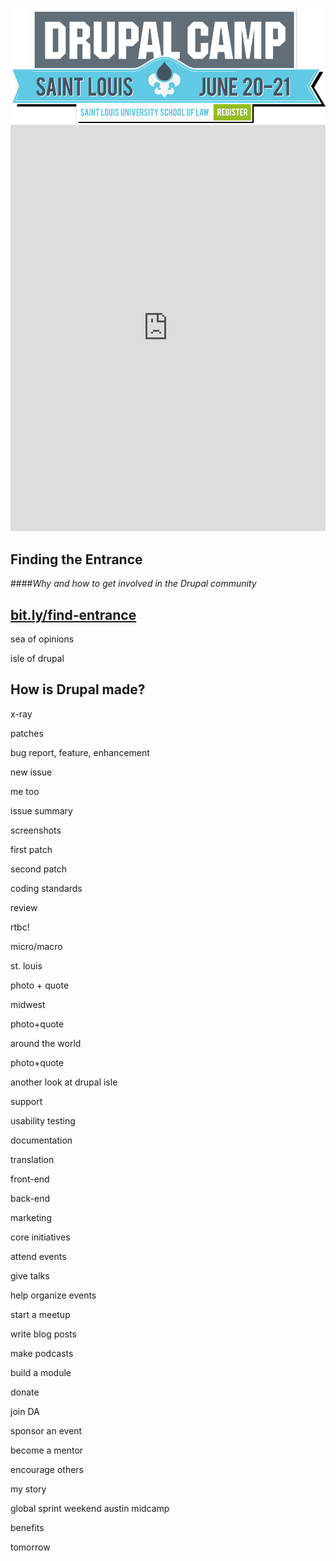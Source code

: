 <img src="custom/images/drupal-camp-st-louis-logo.png" alt="DrupalCamp St. Louis logo">



<iframe width='100%' height='650px' frameBorder='0' src='https://a.tiles.mapbox.com/v4/alimac.mej466bj/attribution,zoompan,zoomwheel,geocoder,share.html?access_token=pk.eyJ1IjoiYWxpbWFjIiwiYSI6Ill4dmFqWDQifQ.2wLpCVaXG-sr8bTo1ueM0A'></iframe>



<!-- .slide: data-background="custom/images/tour-de-donut.jpg" data-background-size="1068px" -->



## Finding the Entrance
####_Why and how to get involved in the Drupal community_



## [bit.ly/find-entrance](http://bit.ly/find-entrance)



<!-- .slide: data-background="custom/images/xkcd-online-communities-map.png" data-background-size="680px" -->



sea of opinions



isle of drupal



## How is Drupal made?


x-ray



patches



bug report, feature, enhancement



new issue



me too



issue summary



screenshots



first patch



second patch



coding standards



review



rtbc!



micro/macro



st. louis



photo + quote



midwest



photo+quote



around the world



photo+quote



another look at drupal isle



support



usability testing



documentation



translation



front-end



back-end



marketing



core initiatives



attend events



give talks



help organize events



start a meetup



write blog posts



make podcasts



build a module



donate



join DA



sponsor an event



become a mentor



encourage others



my story



global sprint weekend
austin
midcamp



benefits



tomorrow
